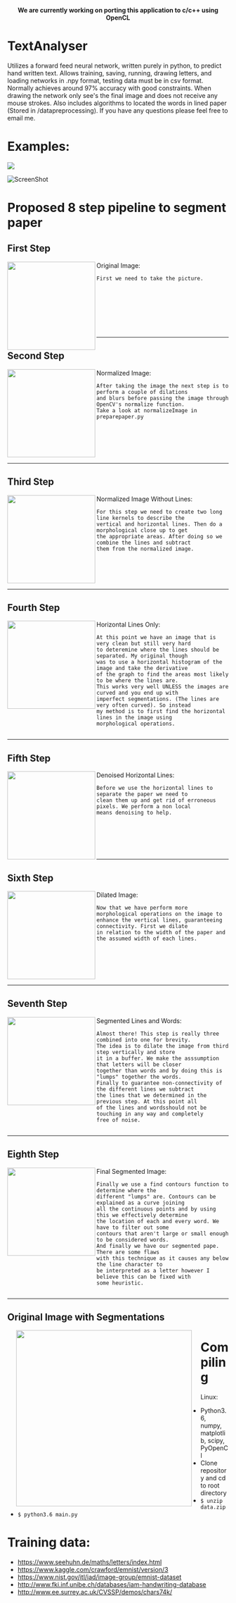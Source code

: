 <p align="center"><b>We are currently working on porting this application to c/c++ using OpenCL</b><br></p>

# TextAnalyser
Utilizes a forward feed neural network, written purely in python, to predict hand written text. Allows training, saving, running, drawing letters, and loading networks in .npy format, testing data must be in csv format. Normally achieves around 97% accuracy with good constraints. When drawing the network only see's the final image and does not receive any mouse strokes. Also includes algorithms to located the words in lined paper (Stored in /datapreprocessing). If you have any questions please feel free to email me.

# Examples:
<img src="/data/images/network.gif?raw=true">

![ScreenShot](https://i.imgur.com/9m7dtNu.png)

# Proposed 8 step pipeline to segment paper

## First Step

<img align="left" width="200" src="https://i.imgur.com/x6tt46N.jpg">


Original Image:
```
First we need to take the picture.









```

---


## Second Step

<img align="left" width="200" src="https://i.imgur.com/HvWZswJ.png">

Normalized Image:
```
After taking the image the next step is to perform a couple of dilations 
and blurs before passing the image through OpenCV's normalize function. 
Take a look at normalizeImage in preparepaper.py







```


---

## Third Step

<img align="left" width="200" src="https://i.imgur.com/K9jBH5j.png">

Normalized Image Without Lines:
```
For this step we need to create two long line kernels to describe the 
vertical and horizontal lines. Then do a morphological close up to get 
the appropriate areas. After doing so we combine the lines and subtract
them from the normalized image.






```

---

## Fourth Step

<img align="left" width="200" src="https://i.imgur.com/4x0nqw7.png">

Horizontal Lines Only:
```
At this point we have an image that is very clean but still very hard 
to deteremine where the lines should be separated. My original though 
was to use a horizontal histogram of the image and take the derivative 
of the graph to find the areas most likely to be where the lines are. 
This works very well UNLESS the images are curved and you end up with 
imperfect segmentations. (The lines are very often curved). So instead
my method is to first find the horizontal lines in the image using
morphological operations.


```

---


## Fifth Step

<img align="left" width="200" src="https://i.imgur.com/fq0BtGA.png">

Denoised Horizontal Lines:
```
Before we use the horizontal lines to separate the paper we need to
clean them up and get rid of erroneous pixels. We perform a non local
means denoising to help.







```

---


## Sixth Step

<img align="left" width="200" src="https://i.imgur.com/pdnot3s.png">

Dilated Image:
```
Now that we have perform more morphological operations on the image to
enhance the vertical lines, guaranteeing connectivity. First we dilate
in relation to the width of the paper and the assumed width of each lines.







```

---


## Seventh Step

<img align="left" width="200" src="https://i.imgur.com/dpCCh19.png">

Segmented Lines and Words:
```
Almost there! This step is really three combined into one for brevity.
The idea is to dilate the image from third step vertically and store 
it in a buffer. We make the asssumption that letters will be closer 
together than words and by doing this is "lumps" together the words. 
Finally to guarantee non-connectivity of the different lines we subtract 
the lines that we determined in the previous step. At this point all 
of the lines and wordsshould not be touching in any way and completely 
free of noise.


```

---


## Eighth Step

<img align="left" width="200" src="https://i.imgur.com/TiZgalM.png">

Final Segmented Image:
```
Finally we use a find contours function to determine where the 
different "lumps" are. Contours can be explained as a curve joining 
all the continuous points and by using this we effectively determine 
the location of each and every word. We have to filter out some 
contours that aren't large or small enough to be considered words. 
And finally we have our segmented pape. There are some flaws
with this technique as it causes any below the line character to
be interpreted as a letter however I believe this can be fixed with
some heuristic.


```

---

##  Original Image with Segmentations
<img align="left" width="400" src="https://i.imgur.com/8omdE7u.jpg" hspace="20">


# Compiling
Linux:
  * Python3.6, numpy, matplotlib, scipy, PyOpenCl
  * Clone repository and cd to root directory
  * ```$ unzip data.zip```
  * ```$ python3.6 main.py```

# Training data:
  - https://www.seehuhn.de/maths/letters/index.html
  - https://www.kaggle.com/crawford/emnist/version/3
  - https://www.nist.gov/itl/iad/image-group/emnist-dataset
  - http://www.fki.inf.unibe.ch/databases/iam-handwriting-database
  - http://www.ee.surrey.ac.uk/CVSSP/demos/chars74k/
